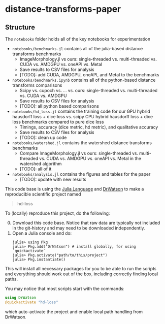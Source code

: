 # distance-transforms-paper

## Structure
The `notebooks` folder holds all of the key notebooks for experimentation
- `notebooks/benchmarks.jl` contains all of the julia-based distance transforms benchmarks
  - ImageMorphology.jl vs ours: single-threaded vs. multi-threaded vs. CUDA vs. AMDGPU vs. oneAPI vs. Metal
  - Save results to CSV files for analysis
  - [TODO]: add CUDA, AMDGPU, oneAPI, and Metal to the benchmarks
- `notebooks/benchmarks.ipynb` contains all of the python-based distance transforms comparisons
  - Scipy vs. cupoch vs. ... vs. ours: single-threaded vs. multi-threaded vs. CUDA vs. AMDGPU
  - Save results to CSV files for analysis
  - [TODO]: all python based comparisons
- `notebooks/hd_loss.jl` contains the training code for our GPU hybrid hausdorff loss + dice loss vs. scipy CPU hybrid hausdorff loss + dice loss benchmarks compared to pure dice loss
  - Timings, accuracy (dice metric, hd metric), and qualitative accuracy
  - Save results to CSV files for analysis
  - [TODO]: clean up code
- `notebooks/watershed.jl` contains the watershed distance transforms benchmarks
  - Compare ImageMorphology.jl vs ours: single-threaded vs. multi-threaded vs. CUDA vs. AMDGPU vs. oneAPI vs. Metal in the watershed algorithm
  - [TODO]: all of it
- `notebooks/analysis.jl` contains the figures and tables for the paper
  - [TODO]: update with new results


This code base is using the [Julia Language](https://julialang.org/) and
[DrWatson](https://juliadynamics.github.io/DrWatson.jl/stable/)
to make a reproducible scientific project named
> hd-loss

To (locally) reproduce this project, do the following:

0. Download this code base. Notice that raw data are typically not included in the
   git-history and may need to be downloaded independently.
1. Open a Julia console and do:
   ```
   julia> using Pkg
   julia> Pkg.add("DrWatson") # install globally, for using `quickactivate`
   julia> Pkg.activate("path/to/this/project")
   julia> Pkg.instantiate()
   ```

This will install all necessary packages for you to be able to run the scripts and
everything should work out of the box, including correctly finding local paths.

You may notice that most scripts start with the commands:
```julia
using DrWatson
@quickactivate "hd-loss"
```
which auto-activate the project and enable local path handling from DrWatson.
